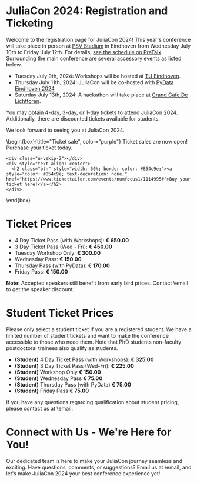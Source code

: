 # JuliaCon 2024: Registration and Ticketing

Welcome to the registration page for JuliaCon 2024! This year's conference will take place in person at [PSV Stadium](/2024/venue) in Eindhoven from Wednesday July 10th to Friday July 12th.
For details, [see the schedule on PreTalx](https://pretalx.com/juliacon2024/schedule/). Surrounding the main conference are several accessory events as listed below.

* Tuesday July 9th, 2024: Workshops will be hosted at [TU Eindhoven](https://www.tue.nl/en/).
* Thursday July 11th, 2024: JuliaCon will be co-hosted with [PyData Eindhoven 2024](https://pydata.org/eindhoven2024)
* Saturday July 13th, 2024: A hackathon will take place at [Grand Cafe De Lichttoren](https://delichttoren.nl/en/).

You may obtain 4-day, 3-day, or 1-day tickets to attend JuliaCon 2024. Additionally, there are discounted tickets available for students.

We look forward to seeing you at JuliaCon 2024.

\begin{box}{title="Ticket sale", color="purple"}
  Ticket sales are now open! Purchase your ticket today.
  ~~~
  <div class="u-vskip-2"></div>
  <div style="text-align: center">
    <h2 class="btn" style="width: 60%; border-color: #854c9e;"><a style="color: #854c9e; text-decoration: none;" href="https://www.tickettailor.com/events/numfocus1/1114995#">Buy your ticket here!</a></h2>
  </div>
  ~~~
\end{box}

# Ticket Prices

- 4 Day Ticket Pass (with Workshops): **€ 650.00**
- 3 Day Ticket Pass (Wed - Fri): **€ 450.00**
- Tuesday Workshop Only: **€ 300.00**
- Wednesday Pass: **€ 150.00**
- Thursday Pass (with PyData): **€ 170.00**
- Friday Pass: **€ 150.00**

**Note**: Accepted speakers still benefit from early bird prices. Contact \email to get the speaker discount.

# Student Ticket Prices

Please only select a student ticket if you are a registered student. We have a limited number of student tickets and want to make the conference accessible to those who need them. Note that PhD students non-faculty postdoctoral trainees also qualify as students.

- **(Student)** 4 Day Ticket Pass (with Workshops): **€ 325.00**
- **(Student)** 3 Day Ticket Pass (Wed-Fri): **€ 225.00**
- **(Student)** Workshop Only **€ 150.00**
- **(Student)** Wednesday Pass **€ 75.00**
- **(Student)** Thursday Pass (with PyData) **€ 75.00**
- **(Student)** Friday Pass **€ 75.00**

If you have any questions regarding qualification about student pricing, please contact us at \email.

# Connect with Us - We're Here for You!

Our dedicated team is here to make your JuliaCon journey seamless and exciting. Have questions, comments, or suggestions? Email us at \email, and let's make JuliaCon 2024 your best conference experience yet!
